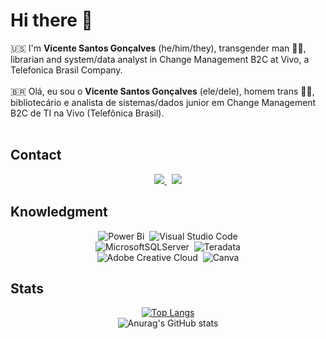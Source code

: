 # Hi there 👋 <br>

:us: I'm **Vicente Santos Gonçalves** (he/him/they), transgender man 🏳️‍⚧️, librarian and system/data analyst in Change Management B2C at Vivo, a Telefonica Brasil Company.<br><br>
:brazil: Olá, eu sou o **Vicente Santos Gonçalves** (ele/dele), homem trans 🏳️‍⚧️, bibliotecário e analista de sistemas/dados junior em Change Management B2C de TI na Vivo (Telefônica Brasil).
<br><br>


## Contact<a id="contact"></a><br>
<p align="center">
    <a href="mailto:vincesg96@outlook.com">
        <img src="https://img.shields.io/badge/Microsoft_Outlook-0078D4?style=for-the-badge&logo=microsoft-outlook&logoColor=white=mailto:vincesg96@outlook.com">
    </a>
    &nbsp;
    <a href="https://www.linkedin.com/in/vincesgoncalves/">
        <img src="https://img.shields.io/badge/linkedin-%230077B5.svg?&style=for-the-badge&logo=linkedin&logoColor=white&link=mailto:https://www.linkedin.com/in/vincesgoncalves/">
    </a>
</p>



## Knowledgment<a id="knowledgment"></a><br>
<div align="center">

![Power Bi](https://img.shields.io/badge/power_bi-F2C811?style=for-the-badge&logo=powerbi&logoColor=black)
&nbsp;![Visual Studio Code](https://img.shields.io/badge/Visual%20Studio%20Code-0078d7.svg?style=for-the-badge&logo=visual-studio-code&logoColor=white)<br>
![MicrosoftSQLServer](https://img.shields.io/badge/Microsoft%20SQL%20Server-CC2927?style=for-the-badge&logo=microsoft%20sql%20server&logoColor=white)
&nbsp;![Teradata](https://img.shields.io/badge/Teradata-F37440?style=for-the-badge&logo=teradata&logoColor=white)<br>
![Adobe Creative Cloud](https://img.shields.io/badge/Adobe%20Creative%20Cloud-DA1F26.svg?style=for-the-badge&logo=Adobe%20Creative%20Cloud&logoColor=white)
&nbsp;![Canva](https://img.shields.io/badge/Canva-%2300C4CC.svg?style=for-the-badge&logo=Canva&logoColor=white)

</div>

## Stats<a id="stats"></a><br>

<div align="center">

[![Top Langs](https://github-readme-stats.vercel.app/api/top-langs/?username=vicentesantos&layout=compact&theme=radical)](https://github.com/anuraghazra/github-readme-stats)<br>
![Anurag's GitHub stats](https://github-readme-stats.vercel.app/api?username=vicentesantos&show_icons=true&theme=radical)<br>

</div>

